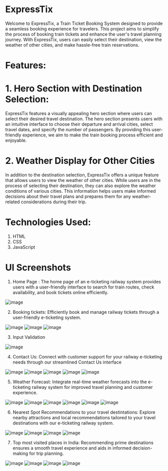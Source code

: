 # ExpressTix

Welcome to ExpressTix, a Train Ticket Booking System designed to provide a seamless booking experience for travelers. 
This project aims to simplify the process of booking train tickets and enhance the user's travel planning journey. 
With ExpressTix, users can easily select their destination, view the weather of other cities, and make hassle-free train reservations.

# Features: 

# 1. Hero Section with Destination Selection:

ExpressTix features a visually appealing hero section where users can select their desired travel destination.
The hero section presents users with an intuitive interface to choose their departure and arrival cities, select travel dates, and specify the number of passengers. 
By providing this user-friendly experience, we aim to make the train booking process efficient and enjoyable.

# 2. Weather Display for Other Cities
   
In addition to the destination selection, ExpressTix offers a unique feature that allows users to view the weather of other cities. 
While users are in the process of selecting their destination, they can also explore the weather conditions of various cities. 
This information helps users make informed decisions about their travel plans and prepares them for any weather-related considerations during their trip.

# Technologies Used:

1. HTML
2. CSS
3. JavaScript

# UI Screenshots

1. Home Page : The home page of an e-ticketing railway system provides users with a user-friendly interface to search for train routes, check availability, and book tickets online efficiently.

![image](https://github.com/rovin201/Railway-E-ticketing-system/assets/96007395/e0c558ab-49d5-4307-95f6-f01b767b6278)


2. Booking tickets: Efficiently book and manage railway tickets through a user-friendly e-ticketing system.

![image](https://github.com/rovin201/Railway-E-ticketing-system/assets/96007395/15b21ec0-f7f0-4e2e-91d6-254104a8f586)
![image](https://github.com/rovin201/Railway-E-ticketing-system/assets/96007395/ade1a18c-2ac9-4eb7-9b24-d7d27c6d1bce)
![image](https://github.com/rovin201/Railway-E-ticketing-system/assets/96007395/bb53d8ad-84a2-478f-bf5a-64bc1212b0e7)


3. Input Validation

![image](https://github.com/rovin201/Railway-E-ticketing-system/assets/96007395/0406f29c-9c81-4be9-b738-28eb90fac567)


4. Contact Us: Connect with customer support for your railway e-ticketing needs through our streamlined Contact Us interface

![image](https://github.com/rovin201/Railway-E-ticketing-system/assets/96007395/bd9f6e73-3984-42e4-a8cd-1bab856c0519)
![image](https://github.com/rovin201/Railway-E-ticketing-system/assets/96007395/c6c3b833-b895-4555-8114-dde68022dd1b)
![image](https://github.com/rovin201/Railway-E-ticketing-system/assets/96007395/1b8d6773-299a-4e41-b6e5-af1d20d56f8e)
![image](https://github.com/rovin201/Railway-E-ticketing-system/assets/96007395/431e8ff0-1844-459d-8348-464ac1cae6c3)
![image](https://github.com/rovin201/Railway-E-ticketing-system/assets/96007395/c9670a6e-4253-4dd0-bec0-817e50427917)


5. Weather Forecast: Integrate real-time weather forecasts into the e-ticketing railway system for improved travel planning and customer experience.

![image](https://github.com/rovin201/Railway-E-ticketing-system/assets/96007395/e7c43b31-a401-4841-87c1-87f77b7d469f)
![image](https://github.com/rovin201/Railway-E-ticketing-system/assets/96007395/abc2984d-1f0c-486b-89cf-977b44f0a094)
![image](https://github.com/rovin201/Railway-E-ticketing-system/assets/96007395/da2100ce-a8a1-49b7-b764-dccdadb8bbeb)
![image](https://github.com/rovin201/Railway-E-ticketing-system/assets/96007395/d9df91c0-4f35-459c-a2b6-b4ea85c3f0bc)
![image](https://github.com/rovin201/Railway-E-ticketing-system/assets/96007395/62dc5d1a-582f-4141-bb8e-786080b795b0)
![image](https://github.com/rovin201/Railway-E-ticketing-system/assets/96007395/72d93de4-70eb-4a19-9712-a8d48b0ce7df)


6. Nearest Spot Recommendations to your travel destintations: Explore nearby attractions and local recommendations tailored to your travel destinations with our e-ticketing railway system.

![image](https://github.com/rovin201/Railway-E-ticketing-system/assets/96007395/91688ce1-99ee-47bd-abdf-6adf9ebd79d1)
![image](https://github.com/rovin201/Railway-E-ticketing-system/assets/96007395/b6e72cc9-16d7-4664-b67e-68688daa61fe)
![image](https://github.com/rovin201/Railway-E-ticketing-system/assets/96007395/e7a09f93-166d-42db-b46f-1b5bfe4cef19)
![image](https://github.com/rovin201/Railway-E-ticketing-system/assets/96007395/f57b71c8-23cb-4c22-b527-68ed527b3737)


7. Top most visited places in India: Recommending prime destinations ensures a smooth travel experience and aids in informed decision-making for trip planning.

![image](https://github.com/rovin201/Railway-E-ticketing-system/assets/96007395/076ebd6b-f643-436b-9806-3562a633ebec)
![image](https://github.com/rovin201/Railway-E-ticketing-system/assets/96007395/91c7b1fe-9e4b-4483-9876-99b5d783cec1)
![image](https://github.com/rovin201/Railway-E-ticketing-system/assets/96007395/45355975-8a91-4fdf-a636-c066d5ef9e3e)
![image](https://github.com/rovin201/Railway-E-ticketing-system/assets/96007395/fc7f655f-40b2-4e3f-8fff-a35fc971138d)



